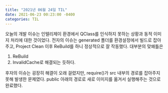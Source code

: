 ```yaml
---
title: "2021년 06월 24일 TIL"
date: 2021-06-23 00:23:00 -0400
categories: TIL
---
```


오늘의 개발 이슈는 인텔리제이 환경에서 QClass를 인식하지 못하는 상황과 동적 이미지 처리에 대한 것이었다.
전자의 이슈는 generated 폴더를 환경설정에서 빌드로 잡아주고,
Project Clean 이후 ReBuild를 하니 정상적으로 잘 작동했다.
대부분의 맞왜틀은 
1. ReBuild
2. InvalidCache로 해결되는 듯하다.

후자의 이슈는 굉장히 해결이 오래 걸렸지만, require()가 src 내부의 경로를 잡아주지 못해 발생한 문제였다. 
public 아래의 경로로 새로 이미지를 옮겨서 실행해주는 것으로 완료했다.
